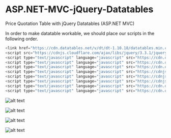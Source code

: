# ASP.NET-MVC-jQuery-Datatables
Price Quotation Table with jQuery Datatables (ASP.NET MVC)

In order to make datatable workable, we should place our scripts in the following order.

```C#
<link href="https://cdn.datatables.net/v/dt/dt-1.10.18/datatables.min.css" rel="stylesheet" />
<script src="https://cdnjs.cloudflare.com/ajax/libs/jquery/3.3.1/jquery.min.js"></script>
<script type="text/javascript" language="javascript" src="https://cdn.datatables.net/1.10.19/js/jquery.dataTables.min.js"></script>
<script type="text/javascript" language="javascript" src="https://cdn.datatables.net/buttons/1.5.4/js/dataTables.buttons.min.js" ></script>
<script type="text/javascript" language="javascript" src="https://cdn.datatables.net/buttons/1.5.4/js/buttons.flash.min.js"></script>
<script type="text/javascript" language="javascript" src="https://cdnjs.cloudflare.com/ajax/libs/jszip/3.1.3/jszip.min.js"></script>
<script type="text/javascript" language="javascript" src="https://cdnjs.cloudflare.com/ajax/libs/pdfmake/0.1.36/pdfmake.min.js"></script>
<script type="text/javascript" language="javascript" src="https://cdnjs.cloudflare.com/ajax/libs/pdfmake/0.1.36/vfs_fonts.js"></script>
<script type="text/javascript" language="javascript" src="https://cdn.datatables.net/buttons/1.5.4/js/buttons.html5.min.js"></script>
<script type="text/javascript" language="javascript" src="https://cdn.datatables.net/buttons/1.5.4/js/buttons.print.min.js"></script>
```



![alt text](https://i.ibb.co/s68fn03/a1.png)


![alt text](https://i.ibb.co/C63D2z7/a2.png)


![alt text](https://i.ibb.co/ysXCYT3/Przechwytywanie.png)


![alt text](https://i.ibb.co/4dnyWHQ/Przechwytywanie.png)



